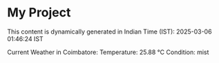 # My Project

This content is dynamically generated in Indian Time (IST): 2025-03-06 01:46:24 IST


Current Weather in Coimbatore:
Temperature: 25.88 °C
Condition: mist
